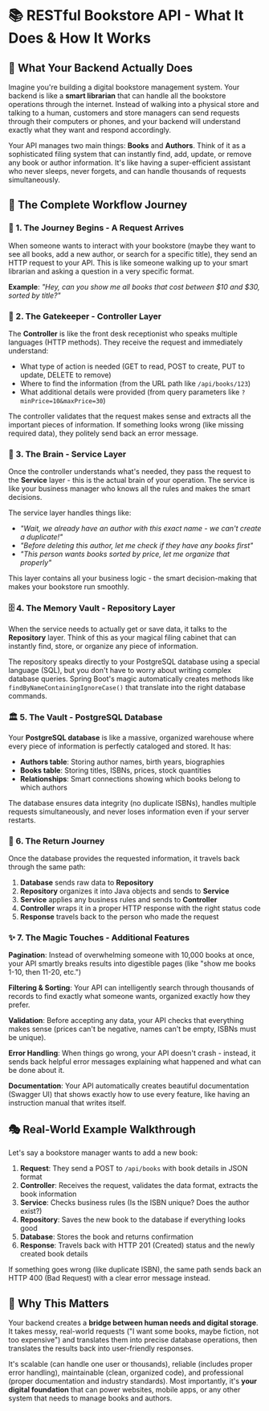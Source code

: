 # 📚 RESTful Bookstore API - What It Does & How It Works

## 🎯 **What Your Backend Actually Does**

Imagine you're building a digital bookstore management system. Your backend is like a **smart librarian** that can handle all the bookstore operations through the internet. Instead of walking into a physical store and talking to a human, customers and store managers can send requests through their computers or phones, and your backend will understand exactly what they want and respond accordingly.

Your API manages two main things: **Books** and **Authors**. Think of it as a sophisticated filing system that can instantly find, add, update, or remove any book or author information. It's like having a super-efficient assistant who never sleeps, never forgets, and can handle thousands of requests simultaneously.

## 🌊 **The Complete Workflow Journey**

### **🚀 1. The Journey Begins - A Request Arrives**
When someone wants to interact with your bookstore (maybe they want to see all books, add a new author, or search for a specific title), they send an HTTP request to your API. This is like someone walking up to your smart librarian and asking a question in a very specific format.

**Example**: *"Hey, can you show me all books that cost between $10 and $30, sorted by title?"*

### **🚪 2. The Gatekeeper - Controller Layer**
The **Controller** is like the front desk receptionist who speaks multiple languages (HTTP methods). They receive the request and immediately understand:
- What type of action is needed (GET to read, POST to create, PUT to update, DELETE to remove)
- Where to find the information (from the URL path like `/api/books/123`)
- What additional details were provided (from query parameters like `?minPrice=10&maxPrice=30`)

The controller validates that the request makes sense and extracts all the important pieces of information. If something looks wrong (like missing required data), they politely send back an error message.

### **🧠 3. The Brain - Service Layer**
Once the controller understands what's needed, they pass the request to the **Service** layer - this is the actual brain of your operation. The service is like your business manager who knows all the rules and makes the smart decisions.

The service layer handles things like:
- *"Wait, we already have an author with this exact name - we can't create a duplicate!"*
- *"Before deleting this author, let me check if they have any books first"*
- *"This person wants books sorted by price, let me organize that properly"*

This layer contains all your business logic - the smart decision-making that makes your bookstore run smoothly.

### **🗄️ 4. The Memory Vault - Repository Layer**
When the service needs to actually get or save data, it talks to the **Repository** layer. Think of this as your magical filing cabinet that can instantly find, store, or organize any piece of information.

The repository speaks directly to your PostgreSQL database using a special language (SQL), but you don't have to worry about writing complex database queries. Spring Boot's magic automatically creates methods like `findByNameContainingIgnoreCase()` that translate into the right database commands.

### **🏛️ 5. The Vault - PostgreSQL Database**
Your **PostgreSQL database** is like a massive, organized warehouse where every piece of information is perfectly cataloged and stored. It has:
- **Authors table**: Storing author names, birth years, biographies
- **Books table**: Storing titles, ISBNs, prices, stock quantities
- **Relationships**: Smart connections showing which books belong to which authors

The database ensures data integrity (no duplicate ISBNs), handles multiple requests simultaneously, and never loses information even if your server restarts.

### **🔄 6. The Return Journey**
Once the database provides the requested information, it travels back through the same path:
1. **Database** sends raw data to **Repository**
2. **Repository** organizes it into Java objects and sends to **Service**
3. **Service** applies any business rules and sends to **Controller**
4. **Controller** wraps it in a proper HTTP response with the right status code
5. **Response** travels back to the person who made the request

### **✨ 7. The Magic Touches - Additional Features**

**Pagination**: Instead of overwhelming someone with 10,000 books at once, your API smartly breaks results into digestible pages (like "show me books 1-10, then 11-20, etc.")

**Filtering & Sorting**: Your API can intelligently search through thousands of records to find exactly what someone wants, organized exactly how they prefer.

**Validation**: Before accepting any data, your API checks that everything makes sense (prices can't be negative, names can't be empty, ISBNs must be unique).

**Error Handling**: When things go wrong, your API doesn't crash - instead, it sends back helpful error messages explaining what happened and what can be done about it.

**Documentation**: Your API automatically creates beautiful documentation (Swagger UI) that shows exactly how to use every feature, like having an instruction manual that writes itself.

## 🎭 **Real-World Example Walkthrough**

Let's say a bookstore manager wants to add a new book:

1. **Request**: They send a POST to `/api/books` with book details in JSON format
2. **Controller**: Receives the request, validates the data format, extracts the book information
3. **Service**: Checks business rules (Is the ISBN unique? Does the author exist?)
4. **Repository**: Saves the new book to the database if everything looks good
5. **Database**: Stores the book and returns confirmation
6. **Response**: Travels back with HTTP 201 (Created) status and the newly created book details

If something goes wrong (like duplicate ISBN), the same path sends back an HTTP 400 (Bad Request) with a clear error message instead.

## 🌟 **Why This Matters**

Your backend creates a **bridge between human needs and digital storage**. It takes messy, real-world requests ("I want some books, maybe fiction, not too expensive") and translates them into precise database operations, then translates the results back into user-friendly responses.

It's scalable (can handle one user or thousands), reliable (includes proper error handling), maintainable (clean, organized code), and professional (proper documentation and industry standards). Most importantly, it's **your digital foundation** that can power websites, mobile apps, or any other system that needs to manage books and authors.
